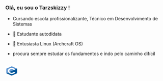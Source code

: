 ### Olá, eu sou o Tarzskizzy !
- Cursando escola profissionalizante, Técnico em Desenvolvimento de Sistemas

- 📕 Estudante autodidata
- 🐧 Entusiasta Linux (Archcraft OS)
- procura sempre estudar os fundamentos e indo pelo caminho difícil

<div style="display:inline-block;"><br>
<img style = "align:center;" width = "40" height = "30" src = "https://github.com/devicons/devicon/blob/master/icons/c/c-original.svg">
</div>
